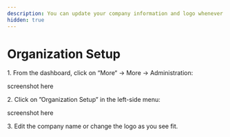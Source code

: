 ```yaml
---
description: You can update your company information and logo whenever you need to.
hidden: true
---
```


# Organization Setup

1\. From the dashboard, click on “More“ → More → Administration:

screenshot here

&#x20;

2\. Click on ”Organization Setup” in the left-side menu:

screenshot here

&#x20;

3\. Edit the company name or change the logo as you see fit.
